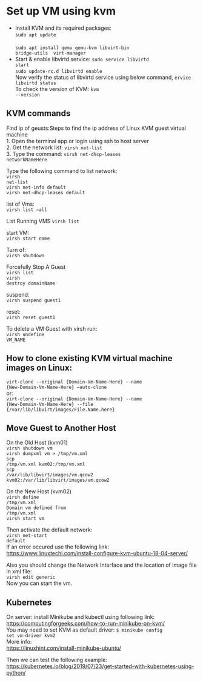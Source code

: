 # Set up VM using kvm
* Install KVM and its required packages:<br/>
<code>sudo apt update </code><br/>
<code>sudo apt install qemu qemu-kvm libvirt-bin  bridge-utils  virt-manager</code><br/>
* Start & enable libvirtd service:
<code>sudo service libvirtd start</code><br/>
<code>sudo update-rc.d libvirtd enable</code><br/>
Now verify the status of libvirtd service using below command,
<code>ervice libvirtd status</code><br/>
To check the version of KVM:
<code>kvm --version</code><br/>


## KVM commands
Find ip of geusts:Steps to find the ip address of Linux KVM guest virtual machine<br/>
    1. Open the terminal app or login using ssh to host server<br/>
    2. Get the network list: <code>virsh net-list</code><br/>
    3. Type the command: <code>virsh net-dhcp-leases networkNameHere</code><br/>

Type the following command to list network:<br/>
<code>virsh net-list</code><br/>
<code>virsh net-info default</code><br/>
<code>virsh net-dhcp-leases default</code><br/>

list of Vms:<br/>
<code>virsh list –all</code><br/>

List Running VMS
<code>virsh list</code><br/>


start VM:<br/>
<code>virsh start name</code><br/>


Turn of:<br/>
<code>virsh shutdown</code><br/>

Forcefully Stop A Guest<br/>
<code>virsh list</code><br/>
<code>virsh destroy domainName</code><br/>

suspend:<br/>
<code>virsh suspend guest1</code><br/>

reset:<br/>
<code>virsh reset guest1</code><br/>

To delete a VM Guest with virsh run:<br/>
<code>virsh undefine VM_NAME</code><br/>

## How to clone existing KVM virtual machine images on Linux:
<code>virt-clone --original {Domain-Vm-Name-Here} --name {New-Domain-Vm-Name-Here} –auto-clone</code><br/>
or:<br/>
<code>virt-clone --original {Domain-Vm-Name-Here} --name {New-Domain-Vm-Name-Here} --file {/var/lib/libvirt/images/File.Name.here}</code><br/>

## Move Guest to Another Host
On the Old Host (kvm01)<br/>
<code>virsh shutdown vm</code><br/>
<code>virsh dumpxml vm > /tmp/vm.xml</code><br/>
<code>scp /tmp/vm.xml kvm02:/tmp/vm.xml</code><br/>
<code>scp /var/lib/libvirt/images/vm.qcow2 kvm02:/var/lib/libvirt/images/vm.qcow2</code><br/>

On the New Host (kvm02)<br/>
<code>virsh define /tmp/vm.xml</code><br/>
<code>Domain vm defined from /tmp/vm.xml</code><br/>
<code>virsh start vm</code><br/>

Then activate the default network:<br/>
<code>virsh net-start default</code><br/>
If an error occured use the following link:<br/>
https://www.linuxtechi.com/install-configure-kvm-ubuntu-18-04-server/
    
Also you should change the Network Interface and the location of image file in xml file:<br/>
<code>virsh edit generic</code><br/>
Now you can start the vm.


## Kubernetes
On server:
install Minikube and kubectl using following link:<br/>
https://computingforgeeks.com/how-to-run-minikube-on-kvm/ <br/>
You may need to set KVM as default driver:
<code>$  minikube config set vm-driver kvm2 </code><br/>
More info:<br/>
https://linuxhint.com/install-minikube-ubuntu/ <br/>

Then we can test the following example:<br/>
https://kubernetes.io/blog/2019/07/23/get-started-with-kubernetes-using-python/ <br/>

 

